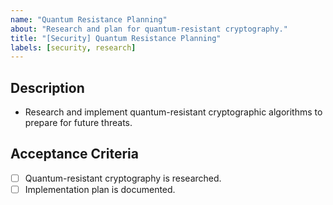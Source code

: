```yaml
---
name: "Quantum Resistance Planning"
about: "Research and plan for quantum-resistant cryptography."
title: "[Security] Quantum Resistance Planning"
labels: [security, research]
---
```


## Description
- Research and implement quantum-resistant cryptographic algorithms to prepare for future threats.

## Acceptance Criteria
- [ ] Quantum-resistant cryptography is researched.
- [ ] Implementation plan is documented.
